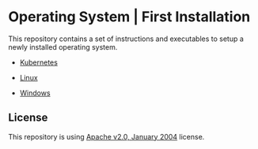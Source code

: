 # Operating System | First Installation

This repository contains a set of instructions and executables to setup a newly installed operating system.

* [Kubernetes](./kubernetes/README.md)

* [Linux](./linux/README.md)

* [Windows](./windows/README.md)

## License

This repository is using [Apache v2.0, January 2004](./LICENSE) license. 

